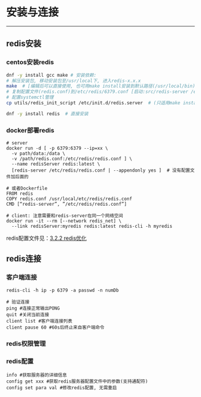 # 安装与连接
---

## redis安装

###  centos安装redis

```bash
dnf -y install gcc make # 安装依赖:
# 解压安装包, 移动安装包至/usr/local下, 进入redis-x.x.x
make  # [编辑后可以直接使用, 也可用make install安装到默认路径(/usr/local/bin)]
# 复制配置文件(redis.conf)到/etc/redis/6379.conf [启动:src/redis-server /etc/redis/6379.conf]
# 配置systemctl管理
cp utils/redis_init_script /etc/init.d/redis.server  # (只适用make install后)

dnf -y install redis  # 直接安装
```

### docker部署redis

```
# server
docker run -d [ -p 6379:6379 --ip=xx \
  -v path/data:/data \
  -v /path/redis.conf:/etc/redis/redis.conf ] \
  --name redisServer redis:latest \
  [redis-server /etc/redis/redis.conf | --appendonly yes ]  # 没有配置文件加后面的
  
# 或者Dockerfile
FROM redis
COPY redis.conf /usr/local/etc/redis/redis.conf
CMD [“redis-server”, ”/etc/redis/redis.conf”]

# client: 注意需要和redis-server在同一个网络空间
docker run -it --rm [--network redis_net] \
  --link redisServer:myredis redis:latest redis-cli -h myredis 
```

redis配置文件见：[3.2.2 redis优化](../3.2-redis-guan-li/3.2.2-redis-you-hua.html)

## redis连接

### 客户端连接

```
redis-cli -h ip -p 6379 -a passwd -n numDb

# 验证连接
ping #连接正常输出PONG
quit #关闭当前连接
client list #客户端连接列表
client pause 60 #60s后终止来自客户端命令
```

### redis权限管理

### redis配置

```
info #获取服务器的详细信息
config get xxx #获取redis服务器配置文件中的参数(支持通配符)
config set para val #修改redis配置, 无需重启
```
